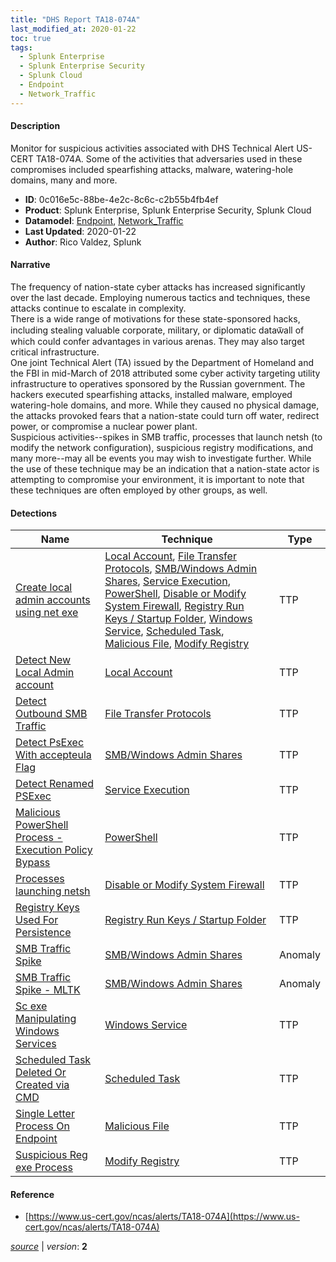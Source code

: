 ```yaml
---
title: "DHS Report TA18-074A"
last_modified_at: 2020-01-22
toc: true
tags:
  - Splunk Enterprise
  - Splunk Enterprise Security
  - Splunk Cloud
  - Endpoint
  - Network_Traffic
---
```


#### Description

Monitor for suspicious activities associated with DHS Technical Alert US-CERT TA18-074A. Some of the activities that adversaries used in these compromises included spearfishing attacks, malware, watering-hole domains, many and more.

- **ID**: 0c016e5c-88be-4e2c-8c6c-c2b55b4fb4ef
- **Product**: Splunk Enterprise, Splunk Enterprise Security, Splunk Cloud
- **Datamodel**: [Endpoint](https://docs.splunk.com/Documentation/CIM/latest/User/Endpoint), [Network_Traffic](https://docs.splunk.com/Documentation/CIM/latest/User/NetworkTraffic)
- **Last Updated**: 2020-01-22
- **Author**: Rico Valdez, Splunk

#### Narrative

The frequency of nation-state cyber attacks has increased significantly over the last decade. Employing numerous tactics and techniques, these attacks continue to escalate in complexity. \
There is a wide range of motivations for these state-sponsored hacks, including stealing valuable corporate, military, or diplomatic data&#1151;all of which could confer advantages in various arenas. They may also target critical infrastructure. \
One joint Technical Alert (TA) issued by the Department of Homeland and the FBI in mid-March of 2018 attributed some cyber activity targeting utility infrastructure to operatives sponsored by the Russian government. The hackers executed spearfishing attacks, installed malware, employed watering-hole domains, and more. While they caused no physical damage, the attacks provoked fears that a nation-state could turn off water, redirect power, or compromise a nuclear power plant.\
Suspicious activities--spikes in SMB traffic, processes that launch netsh (to modify the network configuration), suspicious registry modifications, and many more--may all be events you may wish to investigate further. While the use of these technique may be an indication that a nation-state actor is attempting to compromise your environment, it is important to note that these techniques are often employed by other groups, as well.

#### Detections

| Name        | Technique   | Type         |
| ----------- | ----------- |--------------|
| [Create local admin accounts using net exe](/endpoint/create_local_admin_accounts_using_net_exe/) | [Local Account](/tags/#local-account), [File Transfer Protocols](/tags/#file-transfer-protocols), [SMB/Windows Admin Shares](/tags/#smb/windows-admin-shares), [Service Execution](/tags/#service-execution), [PowerShell](/tags/#powershell), [Disable or Modify System Firewall](/tags/#disable-or-modify-system-firewall), [Registry Run Keys / Startup Folder](/tags/#registry-run-keys-/-startup-folder), [Windows Service](/tags/#windows-service), [Scheduled Task](/tags/#scheduled-task), [Malicious File](/tags/#malicious-file), [Modify Registry](/tags/#modify-registry) | TTP |
| [Detect New Local Admin account](/endpoint/detect_new_local_admin_account/) | [Local Account](/tags/#local-account) | TTP |
| [Detect Outbound SMB Traffic](/network/detect_outbound_smb_traffic/) | [File Transfer Protocols](/tags/#file-transfer-protocols) | TTP |
| [Detect PsExec With accepteula Flag](/endpoint/detect_psexec_with_accepteula_flag/) | [SMB/Windows Admin Shares](/tags/#smb/windows-admin-shares) | TTP |
| [Detect Renamed PSExec](/endpoint/detect_renamed_psexec/) | [Service Execution](/tags/#service-execution) | TTP |
| [Malicious PowerShell Process - Execution Policy Bypass](/endpoint/malicious_powershell_process_-_execution_policy_bypass/) | [PowerShell](/tags/#powershell) | TTP |
| [Processes launching netsh](/endpoint/processes_launching_netsh/) | [Disable or Modify System Firewall](/tags/#disable-or-modify-system-firewall) | TTP |
| [Registry Keys Used For Persistence](/endpoint/registry_keys_used_for_persistence/) | [Registry Run Keys / Startup Folder](/tags/#registry-run-keys-/-startup-folder) | TTP |
| [SMB Traffic Spike](/network/smb_traffic_spike/) | [SMB/Windows Admin Shares](/tags/#smb/windows-admin-shares) | Anomaly |
| [SMB Traffic Spike - MLTK](/network/smb_traffic_spike_-_mltk/) | [SMB/Windows Admin Shares](/tags/#smb/windows-admin-shares) | Anomaly |
| [Sc exe Manipulating Windows Services](/endpoint/sc_exe_manipulating_windows_services/) | [Windows Service](/tags/#windows-service) | TTP |
| [Scheduled Task Deleted Or Created via CMD](/endpoint/scheduled_task_deleted_or_created_via_cmd/) | [Scheduled Task](/tags/#scheduled-task) | TTP |
| [Single Letter Process On Endpoint](/endpoint/single_letter_process_on_endpoint/) | [Malicious File](/tags/#malicious-file) | TTP |
| [Suspicious Reg exe Process](/endpoint/suspicious_reg_exe_process/) | [Modify Registry](/tags/#modify-registry) | TTP |

#### Reference

* [https://www.us-cert.gov/ncas/alerts/TA18-074A](https://www.us-cert.gov/ncas/alerts/TA18-074A)



[*source*](https://github.com/splunk/security_content/tree/develop/stories/dhs_report_ta18-074a.yml) \| *version*: **2**
